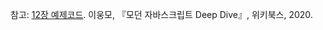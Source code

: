 참고: 
[12장 예제코드](https://github.com/wikibook/mjs/blob/master/12.md).
이웅모, 『모던 자바스크립트 Deep Dive』, 위키북스, 2020. 
